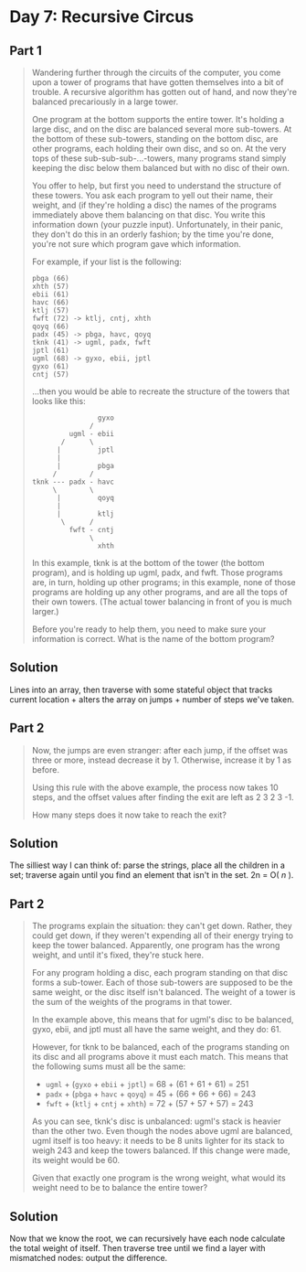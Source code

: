 # Day 7: Recursive Circus

## Part 1

> Wandering further through the circuits of the computer, you come upon a tower
> of programs that have gotten themselves into a bit of trouble. A recursive
> algorithm has gotten out of hand, and now they're balanced precariously in a
> large tower.
> 
> One program at the bottom supports the entire tower. It's holding a large disc,
> and on the disc are balanced several more sub-towers. At the bottom of these
> sub-towers, standing on the bottom disc, are other programs, each holding their
> own disc, and so on. At the very tops of these sub-sub-sub-...-towers, many
> programs stand simply keeping the disc below them balanced but with no disc of
> their own.
> 
> You offer to help, but first you need to understand the structure of these
> towers. You ask each program to yell out their name, their weight, and (if
> they're holding a disc) the names of the programs immediately above them
> balancing on that disc. You write this information down (your puzzle input).
> Unfortunately, in their panic, they don't do this in an orderly fashion; by the
> time you're done, you're not sure which program gave which information.
> 
> For example, if your list is the following:
>
> ```
> pbga (66)
> xhth (57)
> ebii (61)
> havc (66)
> ktlj (57)
> fwft (72) -> ktlj, cntj, xhth
> qoyq (66)
> padx (45) -> pbga, havc, qoyq
> tknk (41) -> ugml, padx, fwft
> jptl (61)
> ugml (68) -> gyxo, ebii, jptl
> gyxo (61)
> cntj (57)
> ```
> ...then you would be able to recreate the structure of the towers that looks
> like this:
>
> ```
>                 gyxo
>               /     
>          ugml - ebii
>        /      \     
>       |         jptl
>       |        
>       |         pbga
>      /        /
> tknk --- padx - havc
>      \        \
>       |         qoyq
>       |             
>       |         ktlj
>        \      /     
>          fwft - cntj
>               \     
>                 xhth
> ``` 
> In this example, tknk is at the bottom of the tower (the bottom program), and
> is holding up ugml, padx, and fwft. Those programs are, in turn, holding up
> other programs; in this example, none of those programs are holding up any
> other programs, and are all the tops of their own towers. (The actual tower
> balancing in front of you is much larger.)
> 
> Before you're ready to help them, you need to make sure your information is
> correct. What is the name of the bottom program?

## Solution

Lines into an array, then traverse with some stateful object that tracks current
location + alters the array on jumps + number of steps we've taken.

## Part 2

> Now, the jumps are even stranger: after each jump, if the offset was three or
> more, instead decrease it by 1. Otherwise, increase it by 1 as before.
> 
> Using this rule with the above example, the process now takes 10 steps, and the
> offset values after finding the exit are left as 2 3 2 3 -1.
> 
> How many steps does it now take to reach the exit?

## Solution

The silliest way I can think of: parse the strings, place all the children
in a set; traverse again until you find an element that isn't in the set.
2n = O( _n_ ).

## Part 2

> The programs explain the situation: they can't get down. Rather, they could get
> down, if they weren't expending all of their energy trying to keep the tower
> balanced. Apparently, one program has the wrong weight, and until it's fixed,
> they're stuck here.
> 
> For any program holding a disc, each program standing on that disc forms a
> sub-tower. Each of those sub-towers are supposed to be the same weight, or the
> disc itself isn't balanced. The weight of a tower is the sum of the weights of
> the programs in that tower.
> 
> In the example above, this means that for ugml's disc to be balanced, gyxo,
> ebii, and jptl must all have the same weight, and they do: 61.
> 
> However, for tknk to be balanced, each of the programs standing on its disc and
> all programs above it must each match. This means that the following sums must
> all be the same:
> 
> - `ugml` + (`gyxo` + `ebii` + `jptl`) = 68 + (61 + 61 + 61) = 251
> - `padx` + (`pbga` + `havc` + `qoyq`) = 45 + (66 + 66 + 66) = 243
> - `fwft` + (`ktlj` + `cntj` + `xhth`) = 72 + (57 + 57 + 57) = 243
> 
> As you can see, tknk's disc is unbalanced: ugml's stack is heavier than the
> other two. Even though the nodes above ugml are balanced, ugml itself is too
> heavy: it needs to be 8 units lighter for its stack to weigh 243 and keep the
> towers balanced. If this change were made, its weight would be 60.
> 
> Given that exactly one program is the wrong weight, what would its weight need
> to be to balance the entire tower?

## Solution

Now that we know the root, we can recursively have each node calculate the total
weight of itself. Then traverse tree until we find a layer with mismatched nodes:
output the difference.
